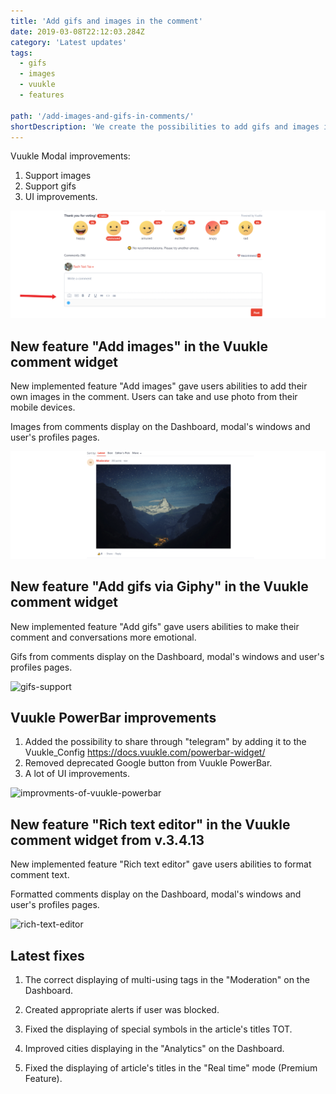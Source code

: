 ```yaml
---
title: 'Add gifs and images in the comment'
date: 2019-03-08T22:12:03.284Z
category: 'Latest updates'
tags:
  - gifs
  - images
  - vuukle
  - features

path: '/add-images-and-gifs-in-comments/'
shortDescription: 'We create the possibilities to add gifs and images in the comments. You can check them here to be up-to-date with Vuukle'
---
```


Vuukle Modal improvements:

1. Support images
2. Support gifs
3. UI improvements.

![support-gifs-and-images](support-gifs-and-images.png)

## New feature "Add images" in the Vuukle comment widget

New implemented feature "Add images" gave users abilities to add their own images in the comment. Users can take and use photo from their mobile devices.

Images from comments display on the Dashboard, modal's windows and user's profiles pages.

![images-support](images-support.png)

## New feature "Add gifs via Giphy" in the Vuukle comment widget

New implemented feature "Add gifs" gave users abilities to make their comment and conversations more emotional.

Gifs from comments display on the Dashboard, modal's windows and user's profiles pages.

![gifs-support](https://i.imgur.com/iKTaIBc.png)

## Vuukle PowerBar improvements

1. Added the possibility to share through "telegram" by adding it to the Vuukle_Config https://docs.vuukle.com/powerbar-widget/
2. Removed deprecated Google button from Vuukle PowerBar.
3. A lot of UI improvements.

![improvments-of-vuukle-powerbar](https://i.imgur.com/WhUr5M7.png)

## New feature "Rich text editor" in the Vuukle comment widget from v.3.4.13

New implemented feature "Rich text editor" gave users abilities to format comment text.

Formatted comments display on the Dashboard, modal's windows and user's profiles pages.

![rich-text-editor](https://i.imgur.com/ph81gzX.png)

## Latest fixes

1. The correct displaying of multi-using tags in the "Moderation" on the Dashboard.

2. Created appropriate alerts if user was blocked.

3. Fixed the displaying of special symbols in the article's titles TOT.

4. Improved cities displaying in the "Analytics" on the Dashboard.

5. Fixed the displaying of article's titles in the "Real time" mode (Premium Feature).

